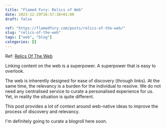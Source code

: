 ```yaml
---
title: "Flamed Fury: Relics of Web"
date: 2023-12-29T16:57:38+01:00
draft: false

ref: "https://flamedfury.com/posts/relics-of-the-web/"
slug: "relics-of-the-web" 
tags: ["web", "blog"]
categories: []
---
```


Ref: [Relics Of The Web](https://flamedfury.com/posts/relics-of-the-web/)

Linking content on the web is a superpower.
A superpower that is easy to overlook.

The web is inherently designed for ease of discovery (through links).
At the same time, the relevancy is a burden for the individual to resolve.
We do not need any centralised service to curate a personalised experience for us.
Yet, in reality the situation is quite different.

This post provides a lot of context around web-native ideas to improve the process of discovery and relevancy.

I'm definitely going to curate a blogroll here soon.
